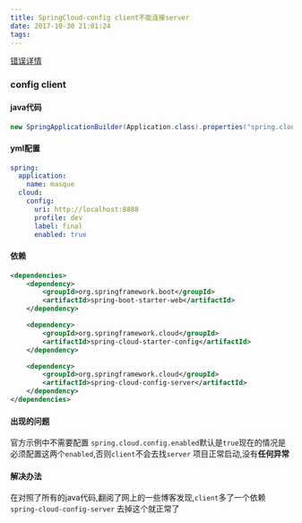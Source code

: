 ```yaml
---
title: SpringCloud-config client不能连接server
date: 2017-10-30 21:01:24
tags:
---
```

[错误详情](https://github.com/spring-cloud/spring-cloud-config/issues/830)

### config client
#### java代码
```java
new SpringApplicationBuilder(Application.class).properties("spring.cloud.config.enabled:true").web(true).run(args);
```
#### yml配置
```yml
spring:
  application:
    name: masque
  cloud:
    config:
      uri: http://localhost:8888
      profile: dev
      label: final
      enabled: true
```
#### 依赖
```xml
<dependencies>
    <dependency>
        <groupId>org.springframework.boot</groupId>
        <artifactId>spring-boot-starter-web</artifactId>
    </dependency>

    <dependency>
        <groupId>org.springframework.cloud</groupId>
        <artifactId>spring-cloud-starter-config</artifactId>
    </dependency>

    <dependency>
        <groupId>org.springframework.cloud</groupId>
        <artifactId>spring-cloud-config-server</artifactId>
    </dependency>
</dependencies>
```
#### 出现的问题
官方示例中不需要配置 `spring.cloud.config.enabled`默认是`true`现在的情况是必须配置这两个`enabled`,否则`client`不会去找`server`  项目正常启动,没有**任何异常**

#### 解决办法
在对照了所有的java代码,翻阅了网上的一些博客发现,`client`多了一个依赖`spring-cloud-config-server` 去掉这个就正常了

